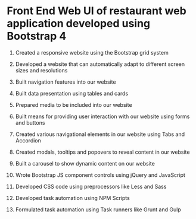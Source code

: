 # Front End Web UI of restaurant web application developed using Bootstrap 4

1. Created a responsive website using the Bootstrap grid system

2. Developed a website that can automatically adapt to different screen sizes and resolutions

3. Built navigation features into our website

4. Built data presentation using tables and cards

5. Prepared media to be included into our website

6. Built means for providing user interaction with our website using forms and buttons

7. Created various navigational elements in our website using Tabs and Accordion

8. Created modals, tooltips and popovers to reveal content in our website

9. Built a carousel to show dynamic content on our website

10. Wrote Bootstrap JS component controls using jQuery and JavaScript

11. Developed CSS code using preprocessors like Less and Sass

12. Developed task automation using NPM Scripts

13. Formulated task automation using Task runners like Grunt and Gulp
